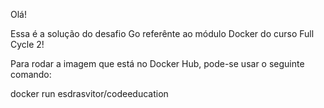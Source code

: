 Olá! 

Essa é a solução do desafio Go referênte ao módulo Docker do curso Full Cycle 2!

Para rodar a imagem que está no Docker Hub, pode-se usar o seguinte comando:

docker run esdrasvitor/codeeducation